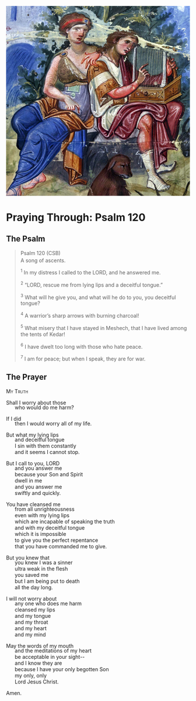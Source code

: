 <img class="intro-right" src="art-paris-psalter.jpg">

<style>
  li {list-style-type: none;}
  p + ul {
    margin-top: -18px;
}
</style>

# Praying Through: Psalm 120

## The Psalm

>Psalm 120 (CSB)  
><sup></sup> A song of ascents. 
>
><sup>1</sup> In my distress I called to the LORD, and he answered me. 
>
><sup>2</sup> “LORD, rescue me from lying lips and a deceitful tongue.” 
>
><sup>3</sup> What will he give you, and what will he do to you, you deceitful tongue? 
>
><sup>4</sup> A warrior’s sharp arrows with burning charcoal! 
>
><sup>5</sup> What misery that I have stayed in Meshech, that I have lived among the tents of Kedar! 
>
><sup>6</sup> I have dwelt too long with those who hate peace. 
>
><sup>7</sup> I am for peace; but when I speak, they are for war.

## The Prayer

<div style="font-variant: small-caps;">
My Truth
</div>

Shall I worry about those
* who would do me harm?

If I did
* then I would worry all of my life.

But what my lying lips
* and deceitful tongue
* I sin with them constantly
* and it seems I cannot stop.

But I call to you, LORD
* and you answer me
* because your Son and Spirit
* dwell in me
* and you answer me
* swiftly and quickly.

You have cleansed me
* from all unrighteousness
* even with my lying lips
* which are incapable of speaking the truth
* and with my deceitful tongue
* which it is impossible
* to give you the perfect repentance 
* that you have commanded me to give.

But you knew that
* you knew I was a sinner
* ultra weak in the flesh
* you saved me
* but I am being put to death
* all the day long.

I will not worry about
* any one who does me harm
* cleansed my lips
* and my tongue
* and my throat
* and my heart
* and my mind

May the words of my mouth
* and the meditations of my heart
* be acceptable in your sight--
* and I know they are
* because I have your only begotten Son
* my only, only
* Lord Jesus Christ.

Amen.
